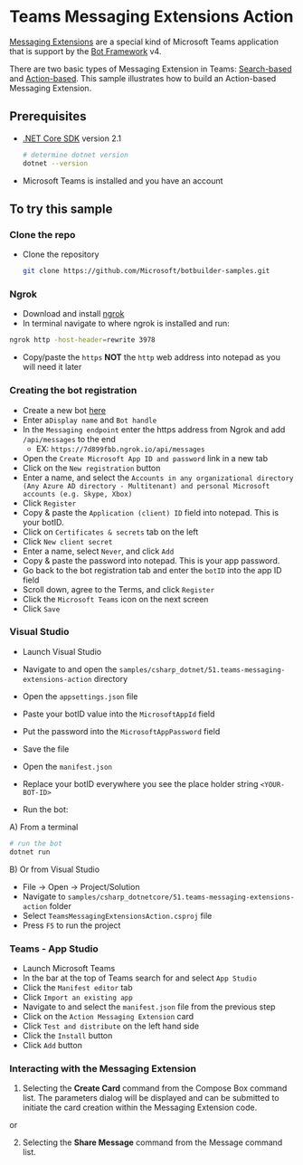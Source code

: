 ﻿# Teams Messaging Extensions Action

[Messaging Extensions](https://docs.microsoft.com/en-us/microsoftteams/platform/messaging-extensions/what-are-messaging-extensions) are a special kind of Microsoft Teams application that is support by the [Bot Framework](https://dev.botframework.com) v4.

There are two basic types of Messaging Extension in Teams: [Search-based](https://docs.microsoft.com/en-us/microsoftteams/platform/messaging-extensions/how-to/search-commands/define-search-command) and [Action-based](https://docs.microsoft.com/en-us/microsoftteams/platform/messaging-extensions/how-to/action-commands/define-action-command). This sample illustrates how to
build an Action-based Messaging Extension.

## Prerequisites


- [.NET Core SDK](https://dotnet.microsoft.com/download) version 2.1

  ```bash
  # determine dotnet version
  dotnet --version
  ```
  
- Microsoft Teams is installed and you have an account

## To try this sample

### Clone the repo
- Clone the repository

    ```bash
    git clone https://github.com/Microsoft/botbuilder-samples.git
    ```

### Ngrok
- Download and install [ngrok](https://ngrok.com/download)
- In terminal navigate to where ngrok is installed and run: 

```bash
ngrok http -host-header=rewrite 3978
```
- Copy/paste the ```https``` **NOT** the ```http``` web address into notepad as you will need it later

### Creating the bot registration
- Create a new bot [here](https://dev.botframework.com/bots/new)
- Enter a```Display name``` and ```Bot handle```
- In the ```Messaging endpoint``` enter the https address from Ngrok and add ```/api/messages``` to the end
  - EX: ```https://7d899fbb.ngrok.io/api/messages``` 
- Open the ```Create Microsoft App ID and password``` link in a new tab
- Click on the ```New registration``` button 
- Enter a name, and select the ```Accounts in any organizational directory (Any Azure AD directory - Multitenant) and personal Microsoft accounts (e.g. Skype, Xbox)```
- Click ```Register```
- Copy & paste the ```Application (client) ID``` field into notepad. This is your botID.
- Click on ```Certificates & secrets``` tab on the left
- Click ```New client secret```
- Enter a name, select `Never`, and click ```Add```
- Copy & paste the password into notepad. This is your app password.
- Go back to the bot registration tab and enter the ```botID``` into the app ID field
- Scroll down, agree to the Terms, and click ```Register```
- Click the ```Microsoft Teams``` icon on the next screen
- Click ```Save```

### Visual Studio
- Launch Visual Studio
- Navigate to and open the `samples/csharp_dotnet/51.teams-messaging-extensions-action` directory
- Open the ```appsettings.json``` file
- Paste your botID value into the ```MicrosoftAppId``` field 
- Put the password into the ```MicrosoftAppPassword``` field
- Save the file
- Open the ```manifest.json```
- Replace your botID everywhere you see the place holder string ```<YOUR-BOT-ID>```


- Run the bot:

 A) From a terminal

  ```bash
  # run the bot
  dotnet run
  ```

  B) Or from Visual Studio

  - File -> Open -> Project/Solution
  - Navigate to `samples/csharp_dotnetcore/51.teams-messaging-extensions-action` folder
  - Select `TeamsMessagingExtensionsAction.csproj` file
  - Press `F5` to run the project

### Teams - App Studio
- Launch Microsoft Teams
- In the bar at the top of Teams search for and select ```App Studio``` 
- Click the ```Manifest editor``` tab
- Click ```Import an existing app```
- Navigate to and select the `manifest.json` file from the previous step
- Click on the `Action Messaging Extension` card
- Click ```Test and distribute``` on the left hand side
- Click the ```Install``` button
- Click ```Add``` button

### Interacting with the Messaging Extension

1. Selecting the **Create Card** command from the Compose Box command list. The parameters dialog will be displayed and can be submitted to initiate the card creation within the Messaging Extension code. 

or

2. Selecting the **Share Message** command from the Message command list.  

